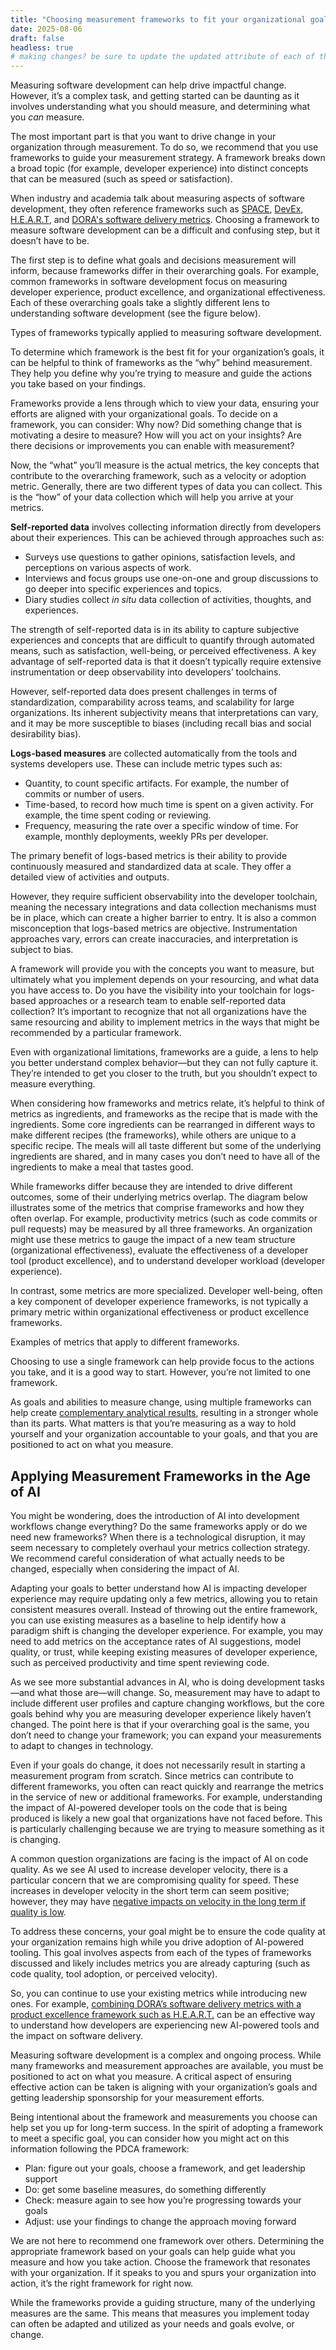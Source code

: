 ```yaml
---
title: "Choosing measurement frameworks to fit your organizational goals"
date: 2025-08-06
draft: false
headless: true
# making changes? be sure to update the updated attribute of each of the shared pages
---
```


Measuring software development can help drive impactful change. However, it’s a complex task, and getting started can be daunting as it involves understanding what you should measure, and determining what you *can* measure.

The most important part is that you want to drive change in your organization through measurement. To do so, we recommend that you use frameworks to guide your measurement strategy. A framework breaks down a broad topic (for example, developer experience) into distinct concepts that can be measured (such as speed or satisfaction).

When industry and academia talk about measuring aspects of software development, they often reference frameworks such as [SPACE](https://queue.acm.org/detail.cfm?id=3454124), [DevEx](https://queue.acm.org/detail.cfm?id=3595878), [H.E.A.R.T](https://research.google/pubs/measuring-the-user-experience-on-a-large-scale-user-centered-metrics-for-web-applications/), and [DORA's software delivery metrics](/guides/dora-metrics-four-keys/). Choosing a framework to measure software development can be a difficult and confusing step, but it doesn’t have to be.

The first step is to define what goals and decisions measurement will inform, because frameworks differ in their overarching goals. For example, common frameworks in software development focus on measuring developer experience, product excellence, and organizational effectiveness. Each of these overarching goals take a slightly different lens to understanding software development (see the figure below).

<object data="/research/shared/measurement-frameworks/metrics-triangle.svg" id="metrics-triangle" type="image/svg+xml" class="responsive-svg"></object>

<figcaption>Types of frameworks typically applied to measuring software development.</figcaption>

To determine which framework is the best fit for your organization’s goals, it can be helpful to think of frameworks as the “why” behind measurement. They help you define why you’re trying to measure and guide the actions you take based on your findings.

Frameworks provide a lens through which to view your data, ensuring your efforts are aligned with your organizational goals. To decide on a framework, you can consider: Why now? Did something change that is motivating a desire to measure? How will you act on your insights? Are there decisions or improvements you can enable with measurement?

Now, the “what” you’ll measure is the actual metrics, the key concepts that contribute to the overarching framework, such as a velocity or adoption metric. Generally, there are two different types of data you can collect. This is the “how” of your data collection which will help you arrive at your metrics.

**Self-reported data** involves collecting information directly from developers about their experiences. This can be achieved through approaches such as:

* Surveys use questions to gather opinions, satisfaction levels, and perceptions on various aspects of work.
* Interviews and focus groups use one-on-one and group discussions to go deeper into specific experiences and topics.
* Diary studies collect *in situ* data collection of activities, thoughts, and experiences.

The strength of self-reported data is in its ability to capture subjective experiences and concepts that are difficult to quantify through automated means, such as satisfaction, well-being, or perceived effectiveness. A key advantage of self-reported data is that it doesn’t typically require extensive instrumentation or deep observability into developers’ toolchains.

However, self-reported data does present challenges in terms of standardization, comparability across teams, and scalability for large organizations. Its inherent subjectivity means that interpretations can vary, and it may be more susceptible to biases (including recall bias and social desirability bias).

**Logs-based measures** are collected automatically from the tools and systems developers use. These can include metric types such as:

* Quantity, to count specific artifacts. For example, the number of commits or number of users.
* Time-based, to record how much time is spent on a given activity. For example, the time spent coding or reviewing.
* Frequency, measuring the rate over a specific window of time. For example, monthly deployments, weekly PRs per developer.

The primary benefit of logs-based metrics is their ability to provide continuously measured and standardized data at scale. They offer a detailed view of activities and outputs.

However, they require sufficient observability into the developer toolchain, meaning the necessary integrations and data collection mechanisms must be in place, which can create a higher barrier to entry. It is also a common misconception that logs-based metrics are objective. Instrumentation approaches vary, errors can create inaccuracies, and interpretation is subject to bias.

A framework will provide you with the concepts you want to measure, but ultimately what you implement depends on your resourcing, and what data you have access to. Do you have the visibility into your toolchain for logs-based approaches or a research team to enable self-reported data collection? It’s important to recognize that not all organizations have the same resourcing and ability to implement metrics in the ways that might be recommended by a particular framework.

Even with organizational limitations, frameworks are a guide, a lens to help you better understand complex behavior—but they can not fully capture it. They’re intended to get you closer to the truth, but you shouldn’t expect to measure everything.

When considering how frameworks and metrics relate, it’s helpful to think of metrics as ingredients, and frameworks as the recipe that is made with the ingredients. Some core ingredients can be rearranged in different ways to make different recipes (the frameworks), while others are unique to a specific recipe. The meals will all taste different but some of the underlying ingredients are shared, and in many cases you don’t need to have all of the ingredients to make a meal that tastes good.

While frameworks differ because they are intended to drive different outcomes, some of their underlying metrics overlap. The diagram below illustrates some of the metrics that comprise frameworks and how they often overlap. For example, productivity metrics (such as code commits or pull requests) may be measured by all three frameworks. An organization might use these metrics to gauge the impact of a new team structure (organizational effectiveness), evaluate the effectiveness of a developer tool (product excellence), and to understand developer workload (developer experience).

In contrast, some metrics are more specialized. Developer well-being, often a key component of developer experience frameworks, is not typically a primary metric within organizational effectiveness or product excellence frameworks.

<object data="/research/shared/measurement-frameworks/metrics-venn.svg" id="metrics-venn" type="image/svg+xml" class="responsive-svg"></object>

<figcaption>Examples of metrics that apply to different frameworks.</figcaption>

Choosing to use a single framework can help provide focus to the actions you take, and it is a good way to start. However, you’re not limited to one framework.

As goals and abilities to measure change, using multiple frameworks can help create [complementary analytical results](https://cloud.google.com/transform/unlocking-product-success-by-combining-dora-and-heart), resulting in a stronger whole than its parts. What matters is that you’re measuring as a way to hold yourself and your organization accountable to your goals, and that you are positioned to act on what you measure.

## Applying Measurement Frameworks in the Age of AI

You might be wondering, does the introduction of AI into development workflows change everything? Do the same frameworks apply or do we need new frameworks? When there is a technological disruption, it may seem necessary to completely overhaul your metrics collection strategy. We recommend careful consideration of what actually needs to be changed, especially when considering the impact of AI.

Adapting your goals to better understand how AI is impacting developer experience may require updating only a few metrics, allowing you to retain consistent measures overall. Instead of throwing out the entire framework, you can use existing measures as a baseline to help identify how a paradigm shift is changing the developer experience. For example, you may need to add metrics on the acceptance rates of AI suggestions, model quality, or trust, while keeping existing measures of developer experience, such as perceived productivity and time spent reviewing code.

As we see more substantial advances in AI, who is doing development tasks—and what those are—will change. So, measurement may have to adapt to include different user profiles and capture changing workflows, but the core goals behind why you are measuring developer experience likely haven’t changed. The point here is that if your overarching goal is the same, you don’t need to change your framework; you can expand your measurements to adapt to changes in technology.

Even if your goals do change, it does not necessarily result in starting a measurement program from scratch. Since metrics can contribute to different frameworks, you often can react quickly and rearrange the metrics in the service of new or additional frameworks. For example, understanding the impact of AI-powered developer tools on the code that is being produced is likely a new goal that organizations have not faced before. This is particularly challenging because we are trying to measure something as it is changing.

A common question organizations are facing is the impact of AI on code quality. As we see AI used to increase developer velocity, there is a particular concern that we are compromising quality for speed. These increases in developer velocity in the short term can seem positive; however, they may have [negative impacts on velocity in the long term if quality is low](https://getdx.com/research/measuring-ai-code-assistants-and-agents).

To address these concerns, your goal might be to ensure the code quality at your organization remains high while you drive adoption of AI-powered tooling. This goal involves aspects from each of the types of frameworks discussed and likely includes metrics you are already capturing (such as code quality, tool adoption, or perceived velocity).

So, you can continue to use your existing metrics while introducing new ones. For example, [combining DORA’s software delivery metrics with a product excellence framework such as H.E.A.R.T.](https://cloud.google.com/transform/unlocking-product-success-by-combining-dora-and-heart) can be an effective way to understand how developers are experiencing new AI-powered tools and the impact on software delivery.

Measuring software development is a complex and ongoing process. While many frameworks and measurement approaches are available, you must be positioned to act on what you measure. A critical aspect of ensuring effective action can be taken is aligning with your organization’s goals and getting leadership sponsorship for your measurement efforts.

Being intentional about the framework and measurements you choose can help set you up for long-term success. In the spirit of adopting a framework to meet a specific goal, you can consider how you might act on this information following the PDCA framework:

* Plan: figure out your goals, choose a framework, and get leadership support
* Do: get some baseline measures, do something differently
* Check: measure again to see how you’re progressing towards your goals
* Adjust: use your findings to change the approach moving forward

We are not here to recommend one framework over others. Determining the appropriate framework based on your goals can help guide what you measure and how you take action. Choose the framework that resonates with your organization. If it speaks to you and spurs your organization into action, it’s the right framework for right now.

While the frameworks provide a guiding structure, many of the underlying measures are the same. This means that measures you implement today can often be adapted and utilized as your needs and goals evolve, or change.
